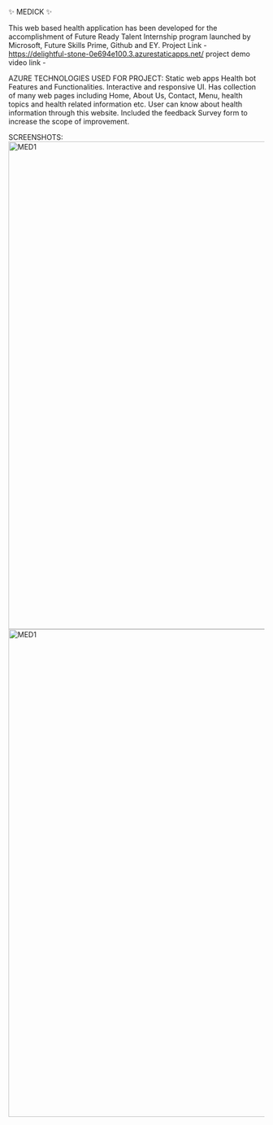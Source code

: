 ✨ MEDICK ✨

This web based health application has been developed for the accomplishment of Future Ready Talent Internship program launched by Microsoft, Future Skills Prime, Github and EY.
Project Link -https://delightful-stone-0e694e100.3.azurestaticapps.net/  project demo video link -

AZURE TECHNOLOGIES USED FOR PROJECT:
Static web apps
Health bot
Features and Functionalities.
Interactive and responsive UI.
Has collection of many web pages including Home, About Us, Contact, Menu, health topics and health related information etc.
User can know about health information through this website.
Included the feedback Survey form to increase the scope of improvement.

SCREENSHOTS:
<img width="960" alt="MED1" src="https://github.com/Sirisha260/projectfrt/assets/113756019/216d713e-4c6c-473b-bbe1-d1eb588879cf">
<img width="960" alt="MED1" src="https://github.com/Sirisha260/projectfrt/assets/113756019/4a185652-60b5-40be-95ed-e82c710e1561">


